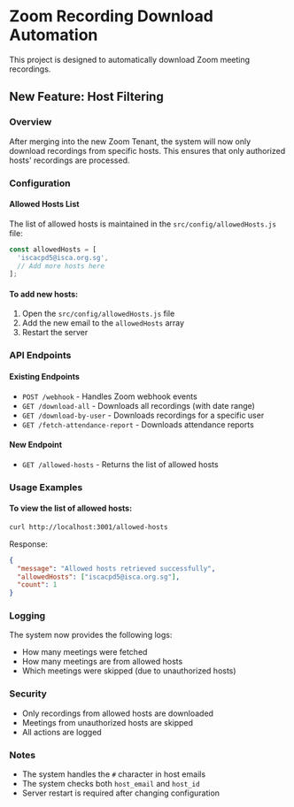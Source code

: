 # Zoom Recording Download Automation

This project is designed to automatically download Zoom meeting recordings.

## New Feature: Host Filtering

### Overview
After merging into the new Zoom Tenant, the system will now only download recordings from specific hosts. This ensures that only authorized hosts' recordings are processed.

### Configuration

#### Allowed Hosts List
The list of allowed hosts is maintained in the `src/config/allowedHosts.js` file:

```javascript
const allowedHosts = [
  'iscacpd5@isca.org.sg',
  // Add more hosts here
];
```

#### To add new hosts:
1. Open the `src/config/allowedHosts.js` file
2. Add the new email to the `allowedHosts` array
3. Restart the server

### API Endpoints

#### Existing Endpoints
- `POST /webhook` - Handles Zoom webhook events
- `GET /download-all` - Downloads all recordings (with date range)
- `GET /download-by-user` - Downloads recordings for a specific user
- `GET /fetch-attendance-report` - Downloads attendance reports

#### New Endpoint
- `GET /allowed-hosts` - Returns the list of allowed hosts

### Usage Examples

#### To view the list of allowed hosts:
```bash
curl http://localhost:3001/allowed-hosts
```

Response:
```json
{
  "message": "Allowed hosts retrieved successfully",
  "allowedHosts": ["iscacpd5@isca.org.sg"],
  "count": 1
}
```

### Logging

The system now provides the following logs:
- How many meetings were fetched
- How many meetings are from allowed hosts
- Which meetings were skipped (due to unauthorized hosts)

### Security

- Only recordings from allowed hosts are downloaded
- Meetings from unauthorized hosts are skipped
- All actions are logged

### Notes

- The system handles the `#` character in host emails
- The system checks both `host_email` and `host_id`
- Server restart is required after changing configuration

